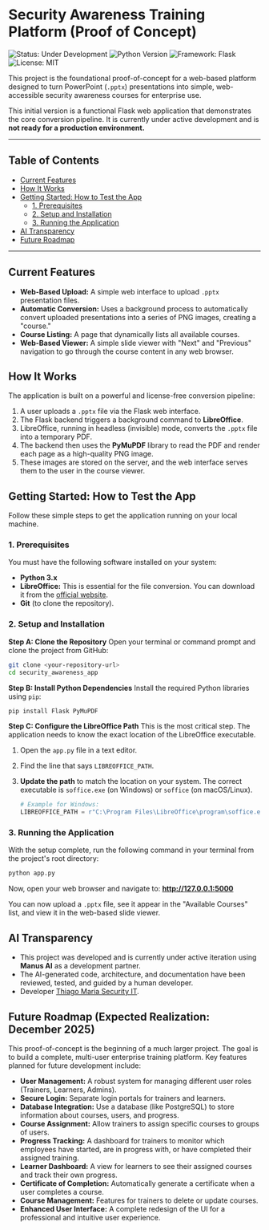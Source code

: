 # Security Awareness Training Platform (Proof of Concept)

<!-- Badges Section -->
<p align="left">
  <img src="https://img.shields.io/badge/status-under%20development-orange" alt="Status: Under Development">
  <img src="https://img.shields.io/badge/python-3.9%2B-blue" alt="Python Version">
  <img src="https://img.shields.io/badge/framework-Flask-black" alt="Framework: Flask">
  <img src="https://img.shields.io/badge/license-MIT-green" alt="License: MIT">
</p>

This project is the foundational proof-of-concept for a web-based platform designed to turn PowerPoint (`.pptx`) presentations into simple, web-accessible security awareness courses for enterprise use.

This initial version is a functional Flask web application that demonstrates the core conversion pipeline. It is currently under active development and is **not ready for a production environment.**

---

## Table of Contents

- [Current Features](#current-features)
- [How It Works](#how-it-works)
- [Getting Started: How to Test the App](#getting-started-how-to-test-the-app)
  - [1. Prerequisites](#1-prerequisites)
  - [2. Setup and Installation](#2-setup-and-installation)
  - [3. Running the Application](#3-running-the-application)
- [AI Transparency](#ai-transparency)
- [Future Roadmap](#future-roadmap-expected-realization-december-2025)

---

## Current Features

*   **Web-Based Upload:** A simple web interface to upload `.pptx` presentation files.
*   **Automatic Conversion:** Uses a background process to automatically convert uploaded presentations into a series of PNG images, creating a "course."
*   **Course Listing:** A page that dynamically lists all available courses.
*   **Web-Based Viewer:** A simple slide viewer with "Next" and "Previous" navigation to go through the course content in any web browser.

## How It Works

The application is built on a powerful and license-free conversion pipeline:

1.  A user uploads a `.pptx` file via the Flask web interface.
2.  The Flask backend triggers a background command to **LibreOffice**.
3.  LibreOffice, running in headless (invisible) mode, converts the `.pptx` file into a temporary PDF.
4.  The backend then uses the **PyMuPDF** library to read the PDF and render each page as a high-quality PNG image.
5.  These images are stored on the server, and the web interface serves them to the user in the course viewer.

## Getting Started: How to Test the App

Follow these simple steps to get the application running on your local machine.

### 1. Prerequisites

You must have the following software installed on your system:

*   **Python 3.x**
*   **LibreOffice:** This is essential for the file conversion. You can download it from the [official website](https://www.libreoffice.org/download/download-libreoffice/).
*   **Git** (to clone the repository).

### 2. Setup and Installation

**Step A: Clone the Repository**
Open your terminal or command prompt and clone the project from GitHub:
```bash
git clone <your-repository-url>
cd security_awareness_app
```

**Step B: Install Python Dependencies**
Install the required Python libraries using `pip`:
```bash
pip install Flask PyMuPDF
```

**Step C: Configure the LibreOffice Path**
This is the most critical step. The application needs to know the exact location of the LibreOffice executable.

1.  Open the `app.py` file in a text editor.
2.  Find the line that says `LIBREOFFICE_PATH`.
3.  **Update the path** to match the location on your system. The correct executable is `soffice.exe` (on Windows) or `soffice` (on macOS/Linux).

    ```python
    # Example for Windows:
    LIBREOFFICE_PATH = r"C:\Program Files\LibreOffice\program\soffice.exe"
    ```

### 3. Running the Application

With the setup complete, run the following command in your terminal from the project's root directory:

```bash
python app.py
```

Now, open your web browser and navigate to: **http://127.0.0.1:5000**

You can now upload a `.pptx` file, see it appear in the "Available Courses" list, and view it in the web-based slide viewer.

## AI Transparency

- This project was developed and is currently under active iteration using **Manus AI** as a development partner.   
- The AI-generated code, architecture, and documentation have been reviewed, tested, and guided by a human developer.   
- Developer [Thiago Maria Security IT](https://github.com/ThiagoMaria-SecurityIT).

## Future Roadmap (Expected Realization: December 2025)

This proof-of-concept is the beginning of a much larger project. The goal is to build a complete, multi-user enterprise training platform. Key features planned for future development include:

*   **User Management:** A robust system for managing different user roles (Trainers, Learners, Admins).
*   **Secure Login:** Separate login portals for trainers and learners.
*   **Database Integration:** Use a database (like PostgreSQL) to store information about courses, users, and progress.
*   **Course Assignment:** Allow trainers to assign specific courses to groups of users.
*   **Progress Tracking:** A dashboard for trainers to monitor which employees have started, are in progress with, or have completed their assigned training.
*   **Learner Dashboard:** A view for learners to see their assigned courses and track their own progress.
*   **Certificate of Completion:** Automatically generate a certificate when a user completes a course.
*   **Course Management:** Features for trainers to delete or update courses.
*   **Enhanced User Interface:** A complete redesign of the UI for a professional and intuitive user experience.

